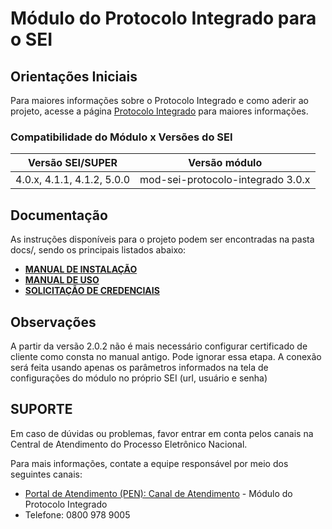 # Módulo do Protocolo Integrado para o SEI

## Orientações Iniciais

Para maiores informações sobre o Protocolo Integrado e como aderir ao projeto, acesse a página [Protocolo Integrado](https://www.gov.br/economia/pt-br/assuntos/processo-eletronico-nacional/conteudo/protocolo-integrado-1) para maiores informações. 


### Compatibilidade do Módulo x Versões do SEI

| Versão SEI/SUPER             | Versão módulo                        |
| ---                          | ---                                  |
| 4.0.x, 4.1.1, 4.1.2, 5.0.0   | mod-sei-protocolo-integrado 3.0.x    |


## Documentação

As instruções disponíveis para o projeto podem ser encontradas na pasta docs/, sendo os principais listados abaixo:

- **[MANUAL DE INSTALAÇÃO](docs/INSTALACAO.md)**
- **[MANUAL DE USO](docs/Manual_de_Uso.pdf)**
- **[SOLICITAÇÃO DE CREDENCIAIS](https://www.gov.br/economia/pt-br/assuntos/processo-eletronico-nacional/conteudo/protocolo-integrado-1/solicitacao-de-credenciais-para-uso-do-web-service)**

## Observações

A partir da versão 2.0.2 não é mais necessário configurar certificado de cliente como consta no manual antigo. Pode ignorar essa etapa.
A conexão será feita usando apenas os parâmetros informados na tela de configurações do módulo no próprio SEI (url, usuário e senha)
	

## SUPORTE

Em caso de dúvidas ou problemas, favor entrar em conta pelos canais na Central de Atendimento do Processo Eletrônico Nacional.

Para mais informações, contate a equipe responsável por meio dos seguintes canais:

-   [Portal de Atendimento (PEN): Canal de Atendimento](https://portaldeservicos.economia.gov.br/)  - Módulo do Protocolo Integrado
-   Telefone: 0800 978 9005
